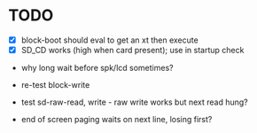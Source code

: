 TODO
===

- [x] block-boot should eval to get an xt then execute
- [x] SD_CD works (high when card present); use in startup check

- why long wait before spk/lcd sometimes?

- re-test block-write
- test sd-raw-read, write - raw write works but next read hung?

- end of screen paging waits on next line, losing first?


